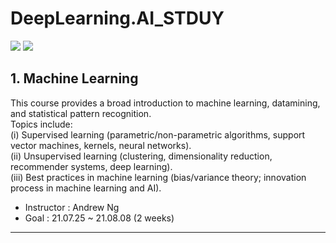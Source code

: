 # DeepLearning.AI_STDUY
<img src="https://img.shields.io/badge/Pytorch-EE4C2C?style=flat-square&logo=Pytorch&logoColor=white"/></a>
<img src="https://img.shields.io/badge/TensorFlow-FF6F00?style=flat-square&logo=TensorFlow&logoColor=white"/></a>

## 1. Machine Learning
This course provides a broad introduction to machine learning, datamining, and statistical pattern recognition.    
Topics include:     
(i) Supervised learning (parametric/non-parametric algorithms, support vector machines, kernels, neural networks).     
(ii) Unsupervised learning (clustering, dimensionality reduction, recommender systems, deep learning).     
(iii) Best practices in machine learning (bias/variance theory; innovation process in machine learning and AI).    
- Instructor : Andrew Ng    
- Goal : 21.07.25 ~ 21.08.08 (2 weeks)

----
